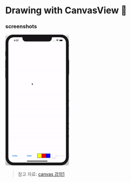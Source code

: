 # Drawing with CanvasView 🎨





### screenshots
<img src="./screenshots/draw1.gif" width="200">

> 참고 자료: [canvas 강의1](https://www.youtube.com/watch?v=E2NTCmEsdSE)
